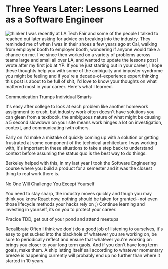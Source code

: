 # Three Years Later: Lessons Learned as a Software Engineer
![thinker](https://d279m997dpfwgl.cloudfront.net/wp/2016/05/0512_the-thinker05-wide.jpg)
I was recently at LA Tech Fair and some of the people I talked to reached out later asking for advice on breaking into the industry. They reminded me of when I was in their shoes a few years ago at Cal, walking from employer booth to employer booth, wondering if anyone would take a chance on me. I've since then worked on a variety of problems across teams large and small all over LA, and wanted to update the lessons post I wrote after my first job at YP. If you're just starting out in your career, I hope these thoughts help you with some of the ambiguity and imposter syndrome you might be feeling and if you're a decade-of-experience expert thinking this post is about to be full of shit, I'd love to know your thoughts on what mattered most in your career. Here's what I learned.

Communication Trumps Individual Smarts

It's easy after college to look at each problem like another homework assignment to crush, but industry work often doesn't have solutions you can glean from a textbook, the ambiguous nature of what might be causing a 5 second slowdown on your site means work hinges a lot on investigation, context, and communicating iwth others.

Early on I'd make a mistake of quickly coming up with a solution or getting frustrated at some component of the technical architecture I was working with, it's important in these situations to take a step back to understand context before assuming the status quo is the best way to do things.

Berkeley helped with this, in my last year I took the Software Engineering course where you build a product for a semester and it was the closest thing to real work there is.

No One Will Challenge You Except Yourself

You need to stay sharp, the industry moves quickly and thugh you may think you know React now, nothing should be taken for granted--not even those lifecycle methods your hacks rely on ;) Continue learning and investing in yourself, its on you to protect your career.

Pracice TDD, get out of your pond and attend meetups

Recalibrate Often I think we don't do a good job of listening to ourselves, it's easy to get sucked into the blackhole of whatever you are working on, be sure to periodically reflect and ensure that whatever you're working on brings you closer to your long term gaols. And if you don't have long term goals, make them. A ship letting itself sail according to whatever momentary breeze is happening currently will probably end up no further than where it started in 10 years.
